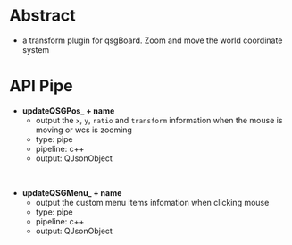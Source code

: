 # Abstract
* a transform plugin for qsgBoard. Zoom and move the world coordinate system  

# API Pipe
* **updateQSGPos_ + name**  
    - output the `x`, `y`, `ratio` and `transform` information when the mouse is moving or wcs is zooming  
    - type: pipe  
    - pipeline: c++  
    - output: QJsonObject  
</br>

* **updateQSGMenu_ + name**  
    - output the custom menu items infomation when clicking mouse  
    - type: pipe  
    - pipeline: c++  
    - output: QJsonObject  
</br>